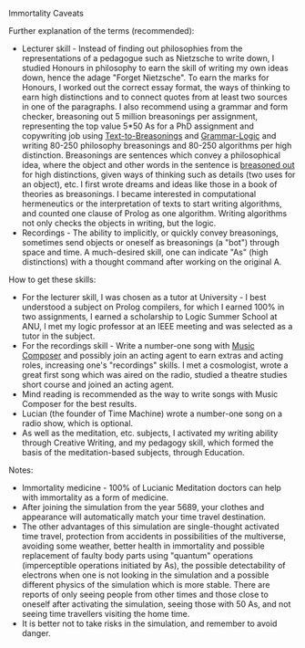 Immortality Caveats

Further explanation of the terms (recommended):
* Lecturer skill - Instead of finding out philosophies from the representations of a pedagogue such as Nietzsche to write down, I studied Honours in philosophy to earn the skill of writing my own ideas down, hence the adage "Forget Nietzsche".  To earn the marks for Honours, I worked out the correct essay format, the ways of thinking to earn high distinctions and to connect quotes from at least two sources in one of the paragraphs.  I also recommend using a grammar and form checker, breasoning out 5 million breasonings per assignment, representing the top value 5*50 As for a PhD assignment and copywriting job using <a href="https://github.com/luciangreen/Text-to-Breasonings">Text-to-Breasonings</a> and <a href="https://github.com/luciangreen/Algorithm-Writer-with-Lists">Grammar-Logic</a> and writing 80-250 philosophy breasonings and 80-250 algorithms per high distinction.  Breasonings are sentences which convey a philosophical idea, where the object and other words in the sentence is <a href="https://github.com/luciangreen/Text-to-Breasonings/blob/master/Instructions_for_Using_texttobr(2).pl.txt">breasoned out</a> for high distinctions, given ways of thinking such as details (two uses for an object), etc.  I first wrote dreams and ideas like those in a book of theories as breasonings.  I became interested in computational hermeneutics or the interpretation of texts to start writing algorithms, and counted one clause of Prolog as one algorithm.  Writing algorithms not only checks the objects in writing, but the logic.
* Recordings - The ability to implicitly, or quickly convey breasonings, sometimes send objects or oneself as breasonings (a "bot") through space and time.  A much-desired skill, one can indicate "As" (high distinctions) with a thought command after working on the original A.
  
How to get these skills:
* For the lecturer skill, I was chosen as a tutor at University - I best understood a subject on Prolog compilers, for which I earned 100% in two assignments, I earned a scholarship to Logic Summer School at ANU, I met my logic professor at an IEEE meeting and was selected as a tutor in the subject.
* For the recordings skill - Write a number-one song with <a href="https://github.com/luciangreen/Music-Composer/">Music Composer</a> and possibly join an acting agent to earn extras and acting roles, increasing one's "recordings" skills.  I met a cosmologist, wrote a great first song which was aired on the radio, studied a theatre studies short course and joined an acting agent.
* Mind reading is recommended as the way to write songs with Music Composer for the best results.
* Lucian (the founder of Time Machine) wrote a number-one song on a radio show, which is optional.
* As well as the meditation, etc. subjects, I activated my writing ability through Creative Writing, and my pedagogy skill, which formed the basis of the meditation-based subjects, through Education.

Notes:
* Immortality medicine - 100% of Lucianic Meditation doctors can help with immortality as a form of medicine.
* After joining the simulation from the year 5689, your clothes and appearance will automatically match your time travel destination.
* The other advantages of this simulation are single-thought activated time travel, protection from accidents in possibilities of the multiverse, avoiding some weather, better health in immortality and possible replacement of faulty body parts using "quantum" operations (imperceptible operations initiated by As), the possible detectability of electrons when one is not looking in the simulation and a possible different physics of the simulation which is more stable.  There are reports of only seeing people  from other times and those close to oneself after activating the simulation, seeing those with 50 As, and not seeing time travellers visiting the home time.
* It is better not to take risks in the simulation, and remember to avoid danger.

